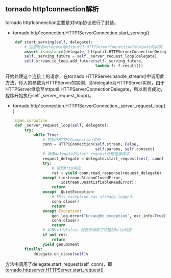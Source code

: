 ## tornado http1connection解析

tornado http1connection主要是对http协议进行了封装。

* tornado.http1connection.HTTP1ServerConnection.start_serving()

   ```python
    def start_serving(self, delegate):
        # 这里断言delegate是httputil.HTTPServerConnectionDelegate的实例
        assert isinstance(delegate, httputil.HTTPServerConnectionDelegate)
        self._serving_future = self._server_request_loop(delegate)
        self.stream.io_loop.add_future(self._serving_future,
                                       lambda f: f.result())
   ```

开始处理这个连接上的请求，在tornado.HTTPServer.handle_stream()中调用此方法，传入的参数为HTTPServer的实例，即delegate为HTTPServer实例，由于HTTPServer继承至httputil.HTTPServerConnectionDelegate，所以断言成功，程序开始执行self._server_request_loop()。

* tornado.http1connection.HTTP1ServerConnection._server_request_loop()

   ```python
    @gen.coroutine
    def _server_request_loop(self, delegate):
        try:
            while True:
                # 初始化HTTP1Connection实例
                conn = HTTP1Connection(self.stream, False,
                                       self.params, self.context)
                # 调用delegate的start_request处理连接请求
                request_delegate = delegate.start_request(self, conn)
                try:
                    # 读取http响应
                    ret = yield conn.read_response(request_delegate)
                except (iostream.StreamClosedError,
                        iostream.UnsatisfiableReadError):
                    return
                except _QuietException:
                    # This exception was already logged.
                    conn.close()
                    return
                except Exception:
                    gen_log.error("Uncaught exception", exc_info=True)
                    conn.close()
                    return
                # 如果ret为false，则表示读取了完整的http响应
                if not ret:
                    return
                yield gen.moment
        finally:
            delegate.on_close(self)v
   ```

方法中调用了delegate.start_request(self, conn)，即[tornado.httpserver.HTTPServer.start_request()](./tornado_httpserver.md/#start_request)